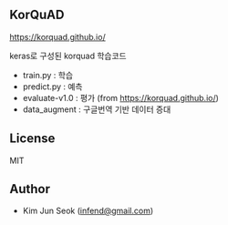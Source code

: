 ## KorQuAD

https://korquad.github.io/

keras로 구성된 korquad 학습코드

- train.py : 학습
- predict.py : 예측
- evaluate-v1.0 : 평가 (from https://korquad.github.io/)
- data_augment : 구글번역 기반 데이터 증대


## License

MIT


## Author

- Kim Jun Seok ([infend@gmail.com](mailto:infend@gmail.com))

